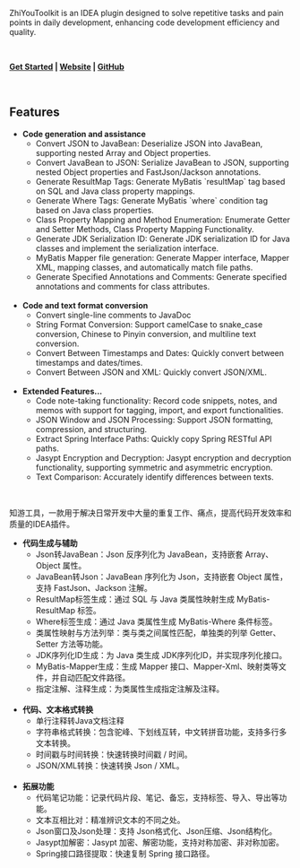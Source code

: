 <p>ZhiYouToolkit is an IDEA plugin designed to solve repetitive tasks and pain points in daily development, enhancing code development efficiency and quality.</p>
<br/>
<p>
    <b>
        <a href="https://zhiyou.memoryzy.cn/overview.html">Get Started</a> | 
        <a href="https://home.memoryzy.cn/">Website</a> | 
        <a href="https://github.com/MemoryZy/ZhiYouToolkit">GitHub</a>
    </b>
</p>
<br/>
<h2>Features</h2>
<ul>
    <li><b>Code generation and assistance</b>
        <ul>
            <li>Convert JSON to JavaBean: Deserialize JSON into JavaBean, supporting nested Array and Object properties.</li>
            <li>Convert JavaBean to JSON: Serialize JavaBean to JSON, supporting nested Object properties and FastJson/Jackson annotations.</li>
            <li>Generate ResultMap Tags: Generate MyBatis `resultMap` tag based on SQL and Java class property mappings.</li>
            <li>Generate Where Tags: Generate MyBatis `where` condition tag based on Java class properties.</li>
            <li>Class Property Mapping and Method Enumeration: Enumerate Getter and Setter Methods, Class Property Mapping Functionality.</li>
            <li>Generate JDK Serialization ID: Generate JDK serialization ID for Java classes and implement the serialization interface.</li>
            <li>MyBatis Mapper file generation: Generate Mapper interface, Mapper XML, mapping classes, and automatically match file paths.</li>
            <li>Generate Specified Annotations and Comments: Generate specified annotations and comments for class attributes.</li>
        </ul>
    </li>
    <br/>
    <li><b>Code and text format conversion</b>
        <ul>
            <li>Convert single-line comments to JavaDoc</li>
            <li>String Format Conversion: Support camelCase to snake_case conversion, Chinese to Pinyin conversion, and multiline text conversion.</li>
            <li>Convert Between Timestamps and Dates: Quickly convert between timestamps and dates/times.</li>
            <li>Convert Between JSON and XML: Quickly convert JSON/XML.</li>
        </ul>
    </li>
    <br/>
    <li><b>Extended Features...</b>
        <ul>
            <li>Code note-taking functionality: Record code snippets, notes, and memos with support for tagging, import, and export functionalities.</li>
            <li>JSON Window and JSON Processing: Support JSON formatting, compression, and structuring.</li>
            <li>Extract Spring Interface Paths: Quickly copy Spring RESTful API paths.</li>
            <li>Jasypt Encryption and Decryption: Jasypt encryption and decryption functionality, supporting symmetric and asymmetric encryption.</li>
            <li>Text Comparison: Accurately identify differences between texts.</li>
        </ul>
    </li>
</ul>

<br/>
<p>知游工具，一款用于解决日常开发中大量的重复工作、痛点，提高代码开发效率和质量的IDEA插件。</p>
<ul>
    <li><b>代码生成与辅助</b>
        <ul>
            <li>Json转JavaBean：Json 反序列化为 JavaBean，支持嵌套 Array、Object 属性。</li>
            <li>JavaBean转Json：JavaBean 序列化为 Json，支持嵌套 Object 属性，支持 FastJson、Jackson 注解。</li>
            <li>ResultMap标签生成：通过 SQL 与 Java 类属性映射生成 MyBatis-ResultMap 标签。</li>
            <li>Where标签生成：通过 Java 类属性生成 MyBatis-Where 条件标签。</li>
            <li>类属性映射与方法列举：类与类之间属性匹配，单独类的列举 Getter、Setter 方法等功能。</li>
            <li>JDK序列化ID生成：为 Java 类生成 JDK序列化ID，并实现序列化接口。</li>
            <li>MyBatis-Mapper生成：生成 Mapper 接口、Mapper-Xml、映射类等文件，并自动匹配文件路径。</li>
            <li>指定注解、注释生成：为类属性生成指定注解及注释。</li>
        </ul>
    </li>
    <br/>
    <li><b>代码、文本格式转换</b>
        <ul>
            <li>单行注释转Java文档注释</li>
            <li>字符串格式转换：包含驼峰、下划线互转，中文转拼音功能，支持多行多文本转换。</li>
            <li>时间戳与时间转换：快速转换时间戳 / 时间。</li>
            <li>JSON/XML转换：快速转换 Json / XML。</li>
        </ul>
    </li>
    <br/>
    <li><b>拓展功能</b>
        <ul>
            <li>代码笔记功能：记录代码片段、笔记、备忘，支持标签、导入、导出等功能。</li>
            <li>文本互相比对：精准辨识文本的不同之处。</li>
            <li>Json窗口及Json处理：支持 Json格式化、Json压缩、Json结构化。</li>
            <li>Jasypt加解密：Jasypt 加密、解密功能，支持对称加密、非对称加密。</li>
            <li>Spring接口路径提取：快速复制 Spring 接口路径。</li>
        </ul>
    </li>
</ul>